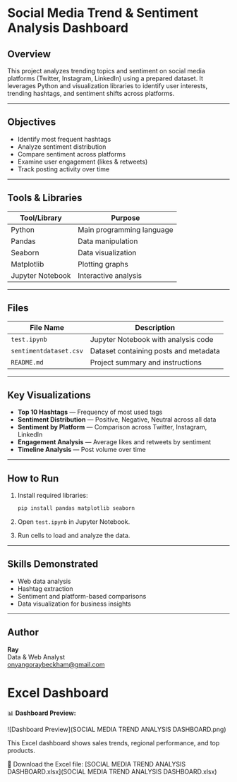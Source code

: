 #  Social Media Trend & Sentiment Analysis Dashboard

##  Overview
This project analyzes trending topics and sentiment on social media platforms (Twitter, Instagram, LinkedIn) using a prepared dataset. It leverages Python and visualization libraries to identify user interests, trending hashtags, and sentiment shifts across platforms.

---

##  Objectives
- Identify most frequent hashtags
- Analyze sentiment distribution
- Compare sentiment across platforms
- Examine user engagement (likes & retweets)
- Track posting activity over time

---

##  Tools & Libraries

| Tool/Library  | Purpose                         |
|---------------|----------------------------------|
| Python        | Main programming language        |
| Pandas        | Data manipulation                |
| Seaborn       | Data visualization               |
| Matplotlib    | Plotting graphs                  |
| Jupyter Notebook | Interactive analysis          |

---

##  Files

| File Name                  | Description                                  |
|----------------------------|----------------------------------------------|
| `test.ipynb`               | Jupyter Notebook with analysis code          |
| `sentimentdataset.csv`     | Dataset containing posts and metadata        |
| `README.md`                | Project summary and instructions             |

---

##  Key Visualizations

- **Top 10 Hashtags** — Frequency of most used tags
- **Sentiment Distribution** — Positive, Negative, Neutral across all data
- **Sentiment by Platform** — Comparison across Twitter, Instagram, LinkedIn
- **Engagement Analysis** — Average likes and retweets by sentiment
- **Timeline Analysis** — Post volume over time

---

##  How to Run

1. Install required libraries:
   ```bash
   pip install pandas matplotlib seaborn
   ```

2. Open `test.ipynb` in Jupyter Notebook.

3. Run cells to load and analyze the data.

---

##  Skills Demonstrated
- Web data analysis
- Hashtag extraction
- Sentiment and platform-based comparisons
- Data visualization for business insights

---

##  Author

**Ray**  
Data & Web Analyst  
onyangoraybeckham@gmail.com

# Excel Dashboard

📊 **Dashboard Preview:**

![Dashboard Preview](SOCIAL MEDIA TREND ANALYSIS DASHBOARD.png)

This Excel dashboard shows sales trends, regional performance, and top products.

🔗 Download the Excel file: [SOCIAL MEDIA TREND ANALYSIS DASHBOARD.xlsx](SOCIAL MEDIA TREND ANALYSIS DASHBOARD.xlsx)

